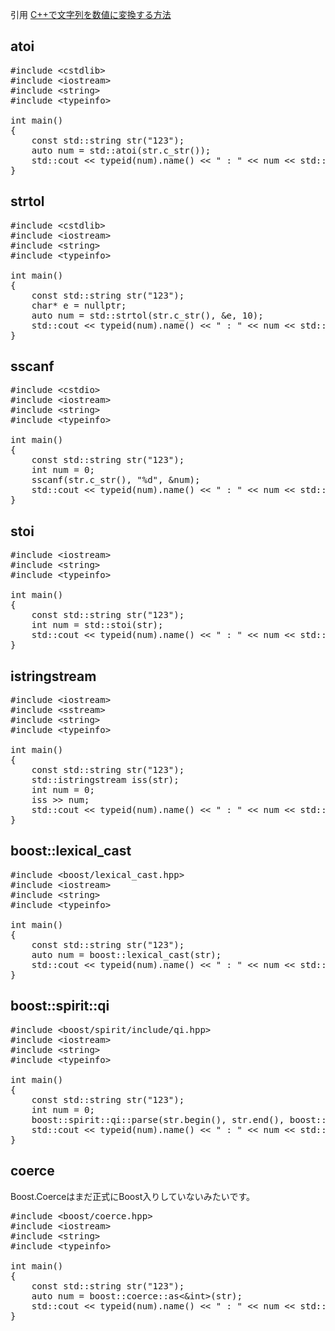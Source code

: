 引用
[C++で文字列を数値に変換する方法](https://nekko1119.hatenablog.com/entry/2013/08/17/144722) <br/>

## atoi

<pre>
#include &lt;cstdlib>
#include &lt;iostream>
#include &lt;string>
#include &lt;typeinfo>

int main()
{
    const std::string str("123");
    auto num = std::atoi(str.c_str());
    std::cout << typeid(num).name() << " : " << num << std::endl;
}
</pre>

## strtol

<pre>
#include &lt;cstdlib>
#include &lt;iostream>
#include &lt;string>
#include &lt;typeinfo>

int main()
{
    const std::string str("123");
    char* e = nullptr;
    auto num = std::strtol(str.c_str(), &e, 10);
    std::cout << typeid(num).name() << " : " << num << std::endl;
}
</pre>

## sscanf

<pre>
#include &lt;cstdio>
#include &lt;iostream>
#include &lt;string>
#include &lt;typeinfo>

int main()
{
    const std::string str("123");
    int num = 0;
    sscanf(str.c_str(), "%d", &num);
    std::cout << typeid(num).name() << " : " << num << std::endl;
}
</pre>

## stoi

<pre>
#include &lt;iostream>
#include &lt;string>
#include &lt;typeinfo>

int main()
{
    const std::string str("123");
    int num = std::stoi(str);
    std::cout << typeid(num).name() << " : " << num << std::endl;
}
</pre>

## istringstream

<pre>
#include &lt;iostream>
#include &lt;sstream>
#include &lt;string>
#include &lt;typeinfo>

int main()
{
    const std::string str("123");
    std::istringstream iss(str);
    int num = 0;
    iss >> num;
    std::cout << typeid(num).name() << " : " << num << std::endl;
}
</pre>

## boost::lexical_cast

<pre>
#include &lt;boost/lexical_cast.hpp>
#include &lt;iostream>
#include &lt;string>
#include &lt;typeinfo>

int main()
{
    const std::string str("123");
    auto num = boost::lexical_cast<int>(str);
    std::cout << typeid(num).name() << " : " << num << std::endl;
}
</pre>

## boost::spirit::qi

<pre>
#include &lt;boost/spirit/include/qi.hpp&gt;
#include &lt;iostream&gt;
#include &lt;string&gt;
#include &lt;typeinfo&gt;

int main()
{
    const std::string str("123");
    int num = 0;
    boost::spirit::qi::parse(str.begin(), str.end(), boost::spirit::qi::int_, num);
    std::cout << typeid(num).name() << " : " << num << std::endl;
}
</pre>

## coerce

Boost.Coerceはまだ正式にBoost入りしていないみたいです。

<pre>
#include &lt;boost/coerce.hpp&gt;
#include &lt;iostream&gt;
#include &lt;string&gt;
#include &lt;typeinfo&gt;

int main()
{
    const std::string str("123");
    auto num = boost::coerce::as&lt&int&gt;(str);
    std::cout << typeid(num).name() << " : " << num << std::endl;
}
</pre>
